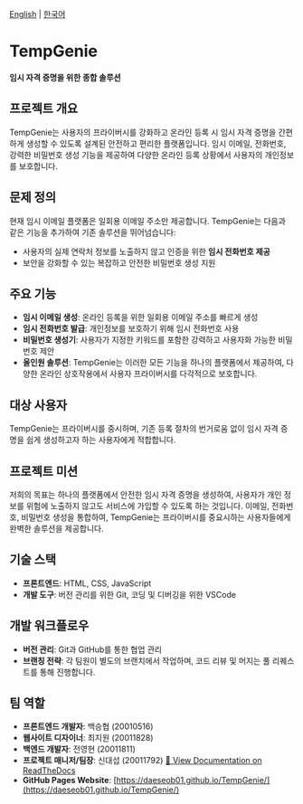 [English](README_en.md) | [한국어](README_ko.md)

# TempGenie
**임시 자격 증명을 위한 종합 솔루션**

## 프로젝트 개요
TempGenie는 사용자의 프라이버시를 강화하고 온라인 등록 시 임시 자격 증명을 간편하게 생성할 수 있도록 설계된 안전하고 편리한 플랫폼입니다. 임시 이메일, 전화번호, 강력한 비밀번호 생성 기능을 제공하여 다양한 온라인 등록 상황에서 사용자의 개인정보를 보호합니다.

## 문제 정의
현재 임시 이메일 플랫폼은 일회용 이메일 주소만 제공합니다. TempGenie는 다음과 같은 기능을 추가하여 기존 솔루션을 뛰어넘습니다:

- 사용자의 실제 연락처 정보를 노출하지 않고 인증을 위한 **임시 전화번호 제공**
- 보안을 강화할 수 있는 복잡하고 안전한 비밀번호 생성 지원

## 주요 기능
- **임시 이메일 생성**: 온라인 등록을 위한 일회용 이메일 주소를 빠르게 생성
- **임시 전화번호 발급**: 개인정보를 보호하기 위해 임시 전화번호 사용
- **비밀번호 생성기**: 사용자가 지정한 키워드를 포함한 강력하고 사용자화 가능한 비밀번호 제안
- **올인원 솔루션**: TempGenie는 이러한 모든 기능을 하나의 플랫폼에서 제공하여, 다양한 온라인 상호작용에서 사용자 프라이버시를 다각적으로 보호합니다.

## 대상 사용자
TempGenie는 프라이버시를 중시하며, 기존 등록 절차의 번거로움 없이 임시 자격 증명을 쉽게 생성하고자 하는 사용자에게 적합합니다.

## 프로젝트 미션
저희의 목표는 하나의 플랫폼에서 안전한 임시 자격 증명을 생성하여, 사용자가 개인 정보를 위험에 노출하지 않고도 서비스에 가입할 수 있도록 하는 것입니다. 이메일, 전화번호, 비밀번호 생성을 통합하여, TempGenie는 프라이버시를 중요시하는 사용자들에게 완벽한 솔루션을 제공합니다.

## 기술 스택
- **프론트엔드**: HTML, CSS, JavaScript
- **개발 도구**: 버전 관리를 위한 Git, 코딩 및 디버깅을 위한 VSCode

## 개발 워크플로우
- **버전 관리**: Git과 GitHub를 통한 협업 관리
- **브랜칭 전략**: 각 팀원이 별도의 브랜치에서 작업하며, 코드 리뷰 및 머지는 풀 리퀘스트를 통해 진행합니다.

## 팀 역할
- **프론트엔드 개발자**: 백승협 (20010516)
- **웹사이트 디자이너**: 최지원 (20011828)
- **백엔드 개발자**: 전영현 (20011811)
- **프로젝트 매니저/팀장**: 신대섭 (20011792)
[📄 View Documentation on ReadTheDocs](https://tempg.readthedocs.io)
- **GitHub Pages Website**: [https://daeseob01.github.io/TempGenie/](https://daeseob01.github.io/TempGenie/)
